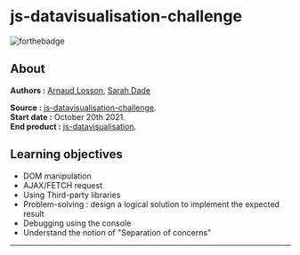 # js-datavisualisation-challenge

![forthebadge](https://forthebadge.com/images/badges/made-with-javascript.svg) 

## About  
  
**Authors :** [Arnaud Losson](https://github.com/ArnaudLosson), [Sarah Dade](https://github.com/SarahDade)

**Source :** [js-datavisualisation-challenge](https://github.com/becodeorg/CRL-Woods-5.33/blob/main/1.TRAIL/02.The-Hill/08.Javascript/Challenge/javascript-data-visualisation/readme.md).  
**Start date :** October 20th 2021.  
**End product :** [js-datavisualisation](https://github.com/ArnaudLosson/js-datavisualisation-challenge).

## Learning objectives  

* DOM manipulation
* AJAX/FETCH request
* Using Third-party libraries
* Problem-solving : design a logical solution to implement the expected result
* Debugging using the console
* Understand the notion of "Separation of concerns"
---  
         
      
